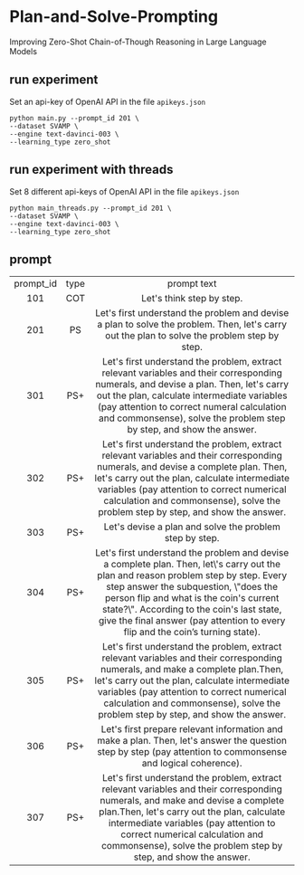 # Plan-and-Solve-Prompting
Improving Zero-Shot Chain-of-Though Reasoning in Large Language Models

## run experiment
Set an api-key of OpenAI API in the file ```apikeys.json```
```shell
python main.py --prompt_id 201 \
--dataset SVAMP \
--engine text-davinci-003 \
--learning_type zero_shot
```

## run experiment with threads
Set 8 different api-keys of OpenAI API in the file ```apikeys.json```
```shell
python main_threads.py --prompt_id 201 \
--dataset SVAMP \
--engine text-davinci-003 \
--learning_type zero_shot
```

## prompt
<table style="text-align: center">
<tr>
<td>prompt_id</td>
<td>type</td>
<td>prompt text</td>
</tr>
<tr>
<td>101</td>
<td>COT</td>
<td>Let's think step by step.</td>
</tr>
<tr>
<td>201</td>
<td>PS</td>
<td>Let's first understand the problem and devise a plan to solve the problem. Then, let's carry out the plan to solve the problem step by step.</td>
</tr>
<tr>
<td>301</td>
<td>PS+</td>
<td>Let's first understand the problem, extract relevant variables and their corresponding numerals, and devise a plan. Then, let's carry out the plan, calculate intermediate variables (pay attention to correct numeral calculation and commonsense), solve the problem step by step, and show the answer.</td>
</tr>
<tr>
<td>302</td>
<td>PS+</td>
<td>Let's first understand the problem, extract relevant variables and their corresponding numerals, and devise a complete plan. Then, let's carry out the plan, calculate intermediate variables (pay attention to correct numerical calculation and commonsense), solve the problem step by step, and show the answer.</td>
</tr>
<tr>
<td>303</td>
<td>PS+</td>
<td>Let's devise a plan and solve the problem step by step.</td>
</tr>
<tr>
<td>304</td>
<td>PS+</td>
<td>Let's first understand the problem and devise a complete plan. Then, let\'s carry out the plan and reason problem step by step. Every step answer the subquestion, \"does the person flip and what is the coin's current state?\". According to the coin's last state, give the final answer (pay attention to every flip and the coin’s turning state).</td>
</tr>
<tr>
<td>305</td>
<td>PS+</td>
<td>Let's first understand the problem, extract relevant variables and  their corresponding numerals, and make a complete plan.Then,  let's carry out the plan, calculate intermediate variables (pay attention to correct numerical calculation and commonsense), solve the problem step by step, and show the answer.</td>
</tr>
<tr>
<td>306</td>
<td>PS+</td>
<td>Let's first prepare relevant information and make a plan. Then, let's answer the question step by step (pay attention to commonsense and logical coherence).</td>
</tr>
<tr>
<td>307</td>
<td>PS+</td>
<td>Let's first understand the problem, extract relevant variables and  their corresponding numerals, and make and devise a complete plan.Then,  let's carry out the plan, calculate intermediate variables (pay attention to correct numerical calculation and commonsense), solve the problem step by step, and show the answer.<br>
</td>
</tr>
</table>
